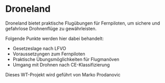 # Droneland

Droneland bietet praktische Flugübungen für Fernpiloten,
um sichere und gefahrlose Drohnenflüge zu gewährleisten.

Folgende Punkte werden hier dabei behandelt:

- Gesetzeslage nach LFVO
- Voraussetzungen zum Fernpiloten
- Praktische Übungsmöglichkeiten für Flugmanöven
- Umgang mit Drohnen nach CE-Klassifizierung

Dieses WT-Projekt wird geführt von Marko Prodanovic